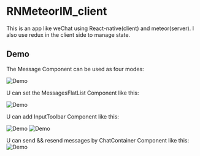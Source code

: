 # RNMeteorIM_client

This is an app like weChat using React-native(client) and meteor(server). I also use redux in the client side to manage state.


## Demo

The Message Component can be used as four modes:

![Demo](https://github.com/ZackLeonardo/RNMeteorIM_client/blob/master/RAEDMEFolder/Bubble.png)

U can set the MessagesFlatList Component like this:

![Demo](https://github.com/ZackLeonardo/RNMeteorIM_client/blob/master/RAEDMEFolder/messagesList.png)

U can add InputToolbar Component like this:

![Demo](https://github.com/ZackLeonardo/RNMeteorIM_client/blob/master/RAEDMEFolder/withInputToolbar.png)
![Demo](https://github.com/ZackLeonardo/RNMeteorIM_client/blob/master/RAEDMEFolder/withInputToolbar&keyboard.png)

U can send && resend messages by ChatContainer Component like this:
![Demo](https://github.com/ZackLeonardo/RNMeteorIM_client/blob/master/RAEDMEFolder/resend.png)
